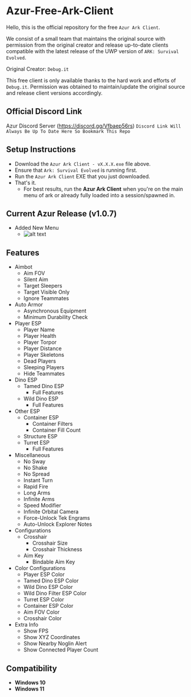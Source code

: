 
# Azur-Free-Ark-Client

Hello, this is the official repository for the free `Azur Ark Client`.

We consist of a small team that maintains the original source with permission from the original creator and release up-to-date clients compatible with the latest release of the UWP version of `ARK: Survival Evolved`.

Original Creator: `Debug.it`

This free client is only available thanks to the hard work and efforts of `Debug.it`. Permission was obtained to maintain/update the original source and release client versions accordingly.

## Official Discord Link

Azur Discord Server (https://discord.gg/Vfbaep56rs)
`
Discord Link Will Always Be Up To Date Here So Bookmark This Repo
`

## Setup Instructions
 - Download the `Azur Ark Client - vX.X.X.exe` file above.
 - Ensure that `Ark: Survival Evolved` is running first.
 - Run the `Azur Ark Client` EXE that you just downloaded.
 - That's it.
   - For best results, run the **Azur Ark Client** when you're on the main menu of ark or already fully loaded into a session/spawned in.

## Current Azur Release (v1.0.7)

 - Added New Menu
   - ![alt text]([http://url/to/img.png](https://cdn.discordapp.com/attachments/999050490757255371/1000014440932053083/unknown.png))

## Features

- Aimbot
  - Aim FOV
  - Silent Aim
  - Target Sleepers
  - Target Visible Only
  - Ignore Teammates
- Auto Armor
  - Asynchronous Equipment
  - Minimum Durability Check
- Player ESP
  - Player Name
  - Player Health
  - Player Torpor
  - Player Distance
  - Player Skeletons
  - Dead Players
  - Sleeping Players
  - Hide Teammates
- Dino ESP
  - Tamed Dino ESP
    - Full Features
  - Wild Dino ESP
    - Full Features
- Other ESP
  - Container ESP
    - Container Filters
    - Container Fill Count
  - Structure ESP
  - Turret ESP
    - Full Features
- Miscellaneous
  - No Sway
  - No Shake
  - No Spread
  - Instant Turn
  - Rapid Fire
  - Long Arms
  - Infinite Arms
  - Speed Modifier
  - Infinite Orbital Camera
  - Force-Unlock Tek Engrams
  - Auto-Unlock Explorer Notes
- Configurations
  - Crosshair
    - Crosshair Size
    - Crosshair Thickness
  - Aim Key
    - Bindable Aim Key
- Color Configurations
  - Player ESP Color
  - Tamed Dino ESP Color
  - Wild Dino ESP Color
  - Wild Dino Filter ESP Color
  - Turret ESP Color
  - Container ESP Color
  - Aim FOV Color
  - Crosshair Color
- Extra Info
  - Show FPS
  - Show XYZ Coordinates
  - Show Nearby Noglin Alert
  - Show Connected Player Count










## Compatibility

- **Windows 10**
- **Windows 11**
